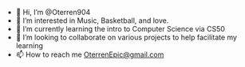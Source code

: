 - 👋 Hi, I’m @Oterren904
- 👀 I’m interested in Music, Basketball, and love.
- 🌱 I’m currently learning the intro to Computer Science via CS50
- 💞️ I’m looking to collaborate on various projects to help facilitate my learning
- 📫 How to reach me OterrenEpic@gmail.com

<!---
Oterren904/Oterren904 is a ✨ special ✨ repository because its `README.md` (this file) appears on your GitHub profile.
You can click the Preview link to take a look at your changes.
--->
